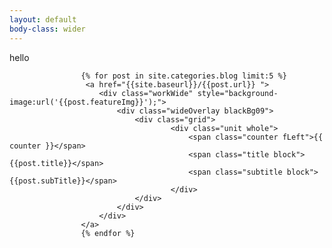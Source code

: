 ```yaml
---
layout: default
body-class: wider
---
```


hello

<div class="wider midnight">
		
			
				
					{% for post in site.categories.blog limit:5 %}
					 <a href="{{site.baseurl}}/{{post.url}} ">
					 	<div class="workWide" style="background-image:url('{{post.featureImg}}');">
					 		<div class="wideOverlay blackBg09">
							 	<div class="grid">
							 			<div class="unit whole">
											<span class="counter fLeft">{{ counter }}</span>
											<span class="title block">{{post.title}}</span>
											<span class="subtitle block">{{post.subTitle}}</span>
							 			</div>	
								</div>
							</div>	
						</div>
					</a>
					{% endfor %}

			
		 
</div>	
<!--
		<div class="grid">
			<ul class="recentWork">
				<li>Selected work 2010-2015</li>
				{% for post in site.categories.work limit:5 %}
				<li class="block">
					<a class="midnight" href="{{site.baseurl}}/{{post.url}}">
						<span class="title">{{post.title}}</span>
						<span class="subtitle">{{post.subtitle}}</span>
					</a>

				</li>
				{% endfor %}
			</ul>
		 </div>
-->